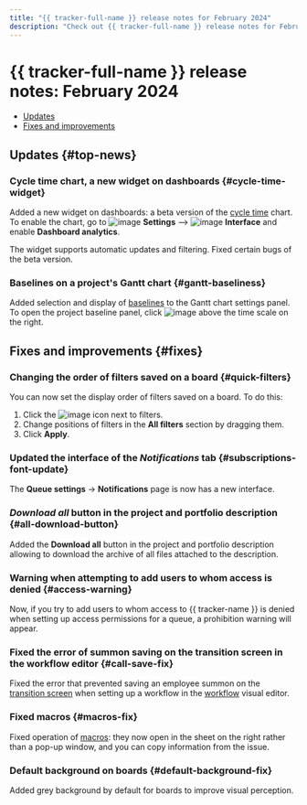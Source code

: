 ```yaml
---
title: "{{ tracker-full-name }} release notes for February 2024"
description: "Check out {{ tracker-full-name }} release notes for February 2024."
---
```


# {{ tracker-full-name }} release notes: February 2024

* [Updates](#top-news)
* [Fixes and improvements](#fixes)

## Updates {#top-news}


### Cycle time chart, a new widget on dashboards {#cycle-time-widget}

Added a new widget on dashboards: a beta version of the [cycle time](../user/cycle-time.md) chart. To enable the chart, go to ![image](../../_assets/tracker/svg/settings.svg) **Settings** ⟶ ![image](../../_assets/tracker/svg/interface.svg) **Interface** and enable **Dashboard analytics**.

The widget supports automatic updates and filtering. Fixed certain bugs of the beta version.

### Baselines on a project's Gantt chart {#gantt-baseliness}

Added selection and display of [baselines](../gantt/project.md#baselines) to the Gantt chart settings panel. To open the project baseline panel, click ![image](../../_assets/console-icons/clock-arrow-rotate-left.svg) above the time scale on the right.


## Fixes and improvements {#fixes}

### Changing the order of filters saved on a board {#quick-filters}

You can now set the display order of filters saved on a board. To do this:

1. Click the ![image](../../_assets/console-icons/gear.svg) icon next to filters.
1. Change positions of filters in the **All filters** section by dragging them.
1. Click **Apply**.

### Updated the interface of the _Notifications_ tab {#subscriptions-font-update}

The **Queue settings** → **Notifications** page is now has a new interface.

### _Download all_ button in the project and portfolio description {#all-download-button}

Added the **Download all** button in the project and portfolio description allowing to download the archive of all files attached to the description.

### Warning when attempting to add users to whom access is denied {#access-warning}

Now, if you try to add users to whom access to {{ tracker-name }} is denied when setting up access permissions for a queue, a prohibition warning will appear.


### Fixed the error of summon saving on the transition screen in the workflow editor {#call-save-fix}

Fixed the error that prevented saving an employee summon on the [transition screen](../manager/workflow-action-edit.md#screen) when setting up a workflow in the [workflow](../manager/workflow.md) visual editor.

### Fixed macros {#macros-fix}

Fixed operation of [macros](../manager/create-macroses.md): they now open in the sheet on the right rather than a pop-up window, and you can copy information from the issue.

### Default background on boards {#default-background-fix}

Added grey background by default for boards to improve visual perception.
